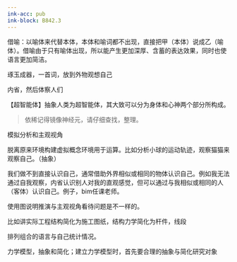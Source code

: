 ```yaml
---
ink-acc: pub
ink-block: B842.3
---
```


借喻：以喻体来代替本体，本体和喻词都不出现，直接把甲（本体）说成乙（喻体）。借喻由于只有喻体出现，所以能产生更加深厚、含蓄的表达效果，同时也使语言更加简洁。

琢玉成器，一首词，放到外物观想自己

内省，然后体察人们

【超智能体】抽象人类为超智能体，其大致可以分为身体和心神两个部分所构成。


> 依稀记得镜像神经元，请仔细查找，整理。

模拟分析和主观视角

脱离原来环境构建虚拟概念环境用于运算。比如分析小球的运动轨迹，观察猫猫来观察自己。（抽象）

我们做不到直接认识自己，通常借助外界相似或相同的物体认识自己。例如我无法通过自我观察，内省认识别人对我的直观感觉，但可以通过与我相似或相同的人（客体）认识自己。例子，bim任课老师。

使用图说明推演与主观视角看待问题是不一样的。

比如讲实际工程结构简化为施工图纸，结构力学简化为杆件，线段

排列组合的语言与自己统计情况。


力学模型，抽象和简化；建立力学模型时，首先要合理的抽象与简化研究对象